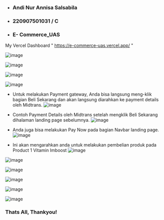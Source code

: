 - ### Andi Nur Annisa Salsabila
- ### 220907501031 / C
- ### E- Commerce_UAS

My Vercel Dashboard " https://e-commerce-uas.vercel.app/ "

![image](https://github.com/user-attachments/assets/74877af9-6a5e-4817-934d-f6a4732b1085)

![image](https://github.com/user-attachments/assets/91c70def-d953-4754-94d1-76b712cc17be)

![image](https://github.com/user-attachments/assets/af47f651-9726-4ba0-a974-997f7c2e7548)

![image](https://github.com/user-attachments/assets/2ce78c54-cea7-4701-9c4f-db8fecc5030b)

- Untuk melakukan Payment gateway, Anda bisa langsung meng-klik bagian Beli Sekarang dan akan langsung diarahkan ke payment details oleh Midtrans.
![image](https://github.com/user-attachments/assets/4baa4f75-0e29-46c6-803b-b8bf0216e364)

- Contoh Payment Details oleh Midtrans setelah mengklik Beli Sekarang dihalaman landing page sebelumnya.
![image](https://github.com/user-attachments/assets/c24b8d04-bcb2-43bb-8a2d-a5392bb77fd2)

- Anda juga bisa melakukan Pay Now pada bagian Navbar landing page.
![image](https://github.com/user-attachments/assets/18c970e6-21a0-4196-b965-00924572b15d)

- Ini akan mengarahkan anda untuk melakukan pembelian produk pada Product 1 Vitamin Imboost
![image](https://github.com/user-attachments/assets/adb64566-d641-451f-b0b1-d8c2157e3afa)

![image](https://github.com/user-attachments/assets/ee55e694-cccc-4517-b142-6dd1f8105da7)

![image](https://github.com/user-attachments/assets/023c251b-0366-46e9-9e30-7159a50cf8bf)

![image](https://github.com/user-attachments/assets/7d37e58b-5a47-4544-95ca-6294ca356b4e)

![image](https://github.com/user-attachments/assets/fe8eda67-be70-457b-8e05-22591fd7122c)

![image](https://github.com/user-attachments/assets/f283c4c3-5d24-48d9-81f3-5e66ac7e2c1f)

### Thats All, Thankyou!
